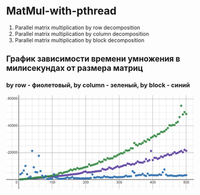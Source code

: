 # MatMul-with-pthread

1. Parallel matrix multiplication by row decomposition
2. Parallel matrix multiplication by column decomposition
3. Parallel matrix multiplication by block decomposition


## График зависимости времени умножения в милисекундах от размера матриц
### by row - фиолетовый, by column - зеленый, by block - синий
![Alt text](https://github.com/ndemashov/MatMul-with-pthread/blob/master/img.jpg?raw=true "Title")